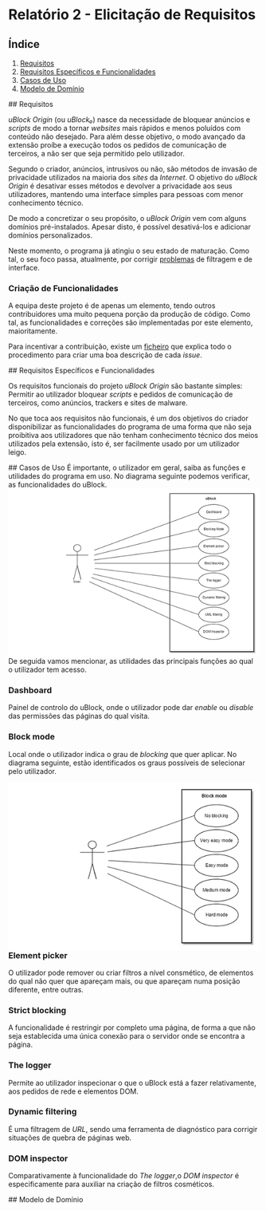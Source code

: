 # Relatório 2 - Elicitação de Requisitos

## Índice
1. [Requisitos](#requisitos)
1. [Requisitos Específicos e Funcionalidades](#requisitos-especificos)
1. [Casos de Uso](#casos-de-uso)
1. [Modelo de Domínio](#modelo-de-dominio)

<a name="requisitos"/>
## Requisitos

*uBlock Origin* (ou *uBlock₀*) nasce da necessidade de bloquear anúncios e *scripts* de modo a tornar *websites* mais rápidos e menos poluídos com conteúdo não desejado. Para além desse objetivo, o modo avançado da extensão proíbe a execução todos os pedidos de comunicação de terceiros, a não ser que seja permitido pelo utilizador.

Segundo o criador, anúncios, intrusivos ou não, são métodos de invasão de privacidade utilizados na maioria dos *sites* da *Internet*. O objetivo do *uBlock Origin* é desativar esses métodos e devolver a privacidade aos seus utilizadores, mantendo uma interface simples para pessoas com menor conhecimento técnico.

De modo a concretizar o seu propósito, o *uBlock Origin* vem com alguns domínios pré-instalados. Apesar disto, é possível desativá-los e adicionar domínios personalizados.

Neste momento, o programa já atingiu o seu estado de maturação. Como tal, o seu foco passa, atualmente, por corrigir [problemas](https://github.com/gorhill/uBlock/issues) de filtragem e de interface.

### Criação de Funcionalidades

A equipa deste projeto é de apenas um elemento, tendo outros contribuidores uma muito pequena porção da produção de código. Como tal, as funcionalidades e correções são implementadas por este elemento, maioritamente.

Para incentivar a contribuição, existe um [ficheiro](../CONTRIBUTING.md) que explica todo o procedimento para criar uma boa descrição de cada *issue*.


<a name="requisitos-especificos"/>
## Requisitos Específicos e Funcionalidades

Os requisitos funcionais do projeto *uBlock Origin* são bastante simples: Permitir ao utilizador bloquear *scripts* e pedidos de comunicação de terceiros, como anúncios, trackers e sites de malware.

No que toca aos requisitos não funcionais, é um dos objetivos do criador disponibilizar as funcionalidades do programa de uma forma que não seja proibitiva aos utilizadores que não tenham conhecimento técnico dos meios utilizados pela extensão, isto é, ser facilmente usado por um utilizador leigo.



<a name="casos-de-uso"/>
## Casos de Uso
É importante, o utilizador em geral, saiba as funções e utilidades do programa em uso. No diagrama seguinte podemos verificar, as funcionalidades do uBlock.

<img alt="Uses Cases" src="./CasosDeUsos.png" style="float: right; margin: 0 0.5m 0 0;">

De seguida vamos mencionar, as utilidades das principais funções ao qual o utilizador tem acesso.

### Dashboard
Painel de controlo do uBlock, onde o utilizador pode dar *enable* ou *disable* das permissões das páginas do qual visita.

### Block mode
Local onde o utilizador indica o grau de *blocking* que quer aplicar. No diagrama seguinte, estão identificados os graus possíveis de selecionar pelo utilizador.

<img alt="BlockMode Cases" src="./BlockModeCases.png" style="float: right; margin: 0 0.5m 0 0;">

### Element picker
O utilizador pode remover ou criar filtros a nível consmético, de elementos do qual não quer que apareçam mais, ou que apareçam numa posição diferente, entre outras.

### Strict blocking
A funcionalidade é restringir por completo uma página, de forma a que não seja establecida uma única conexão para o servidor onde se encontra a página.

### The logger
Permite ao utilizador inspecionar o que o uBlock está a fazer relativamente, aos pedidos de rede e elementos DOM.

### Dynamic filtering
É uma filtragem de *URL*, sendo uma ferramenta de diagnóstico para corrigir situações de quebra de páginas web.

### DOM inspector
Comparativamente à funcionalidade do *The logger*,o *DOM inspector* é especificamente para auxiliar na criação de filtros cosméticos.

<a name="modelo-de-dominio"/>
## Modelo de Domínio
